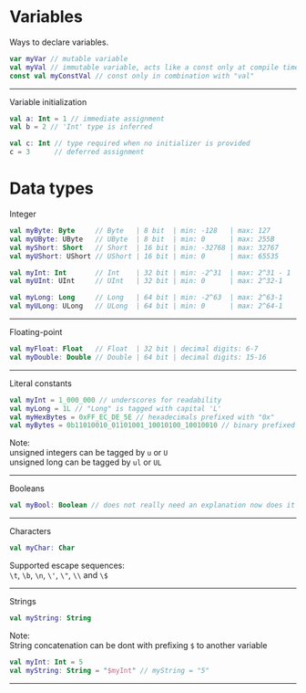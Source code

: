 # Variables

Ways to declare variables.
```kt
var myVar // mutable variable
val myVal // immutable variable, acts like a const only at compile time
const val myConstVal // const only in combination with "val"
```
___
Variable initialization
```kt
val a: Int = 1 // immediate assignment
val b = 2 // 'Int' type is inferred

val c: Int // type required when no initializer is provided
c = 3      // deferred assignment
```
# Data types
Integer
```kt
val myByte: Byte     // Byte   | 8 bit  | min: -128   | max: 127
val myUByte: UByte   // UByte  | 8 bit  | min: 0      | max: 255B
val myShort: Short   // Short  | 16 bit | min: -32768 | max: 32767
val myUShort: UShort // UShort | 16 bit | min: 0      | max: 65535

val myInt: Int       // Int    | 32 bit | min: -2^31  | max: 2^31 - 1
val myUInt: UInt     // UInt   | 32 bit | min: 0      | max: 2^32-1

val myLong: Long     // Long   | 64 bit | min: -2^63  | max: 2^63-1
val myULong: ULong   // ULong  | 64 bit | min: 0      | max: 2^64-1
``` 
___
Floating-point
```kt
val myFloat: Float   // Float  | 32 bit | decimal digits: 6-7
val myDouble: Double // Double | 64 bit | decimal digits: 15-16
```
___
Literal constants
```kt
val myInt = 1_000_000 // underscores for readability
val myLong = 1L // "Long" is tagged with capital 'L'
val myHexBytes = 0xFF_EC_DE_5E // hexadecimals prefixed with "0x"
val myBytes = 0b11010010_01101001_10010100_10010010 // binary prefixed with "0b"
```
Note:<br>
unsigned integers can be tagged by `u` or `U`<br>
unsigned long can be tagged by `ul` or `UL`
___
Booleans
```kt
val myBool: Boolean // does not really need an explanation now does it
```
___
Characters
```kt
val myChar: Char 
```
Supported escape sequences:<br>
`\t`, `\b`, `\n`, `\'`, `\"`, `\\` and `\$`
___
Strings
```kt
val myString: String
``` 
Note:<br>
String concatenation can be dont with prefixing `$` to another variable
```kt
val myInt: Int = 5
val myString: String = "$myInt" // myString = "5"
```
___


















